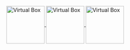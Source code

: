 <br>
<a href="https://www.virtualbox.org/">
    <img align="center" alt="Virtual Box" height="100" width="100" src="https://www.vectorlogo.zone/logos/virtualbox/virtualbox-icon.svg" />
  </a>
    <a href="https://www.virtualbox.org/">
        <img align="center" alt="Virtual Box" height="100" width="100" src="https://www.virtualbox.org/graphics/vbox_logo2_gradient.png"/>
    </a>

  <a href="https://www.virtualbox.org/">
    <img align="center" alt="Virtual Box" height="100" width="100" src="https://www.vectorlogo.zone/logos/virtualbox/virtualbox-icon.svg" />
  </a>
